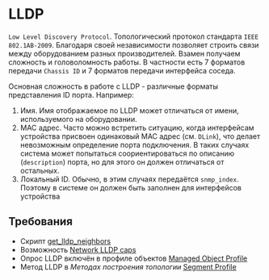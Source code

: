 # LLDP

`Low Level Discovery Protocol`. Топологический протокол стандарта `IEEE 802.1AB-2009`. 
Благодаря своей независимости позволяет строить связи между оборудованием разных производителей. 
Взамен получаем сложность и головоломность работы. В частности есть 7 форматов передачи `Chassis ID` и 7 форматов передачи интерфейса соседа.

Основная сложность в работе с LLDP - различные форматы представления ID порта. Например:

1) Имя. Имя отображаемое по LLDP может отличаться от имени, используемого на оборудовании.
2) MAC адрес. Часто можно встретить ситуацию, когда интерфейсам устройства присвоен одинаковый MAC адрес (см. `DLink`), 
что делает невозможным определение порта подключения. 
В таких случаях система может попытаться соориентироваться по описанию (`description`) порта, но для этого он должен отличаться от остальных.
3) Локальный ID. Обычно, в этим случаях передаётся `snmp_index`. Поэтому в системе он должен быть заполнен для интерфейсов устройства

## Требования

* Скрипт [get_lldp_neighbors](../../../../scripts-reference/get_lldp_neighbors.md)
* Возможность [Network LLDP caps](../../../../caps-reference/network/lldp.md)
* Опрос LLDP включён в профиле объектов [Managed Object Profile](../concepts/managed-object-profile/index.md#Box(Полный_опрос))
* Метод LLDP в *Методах построения топологии* [Segment Profile](../concepts/network-segment-profile/index.md)
